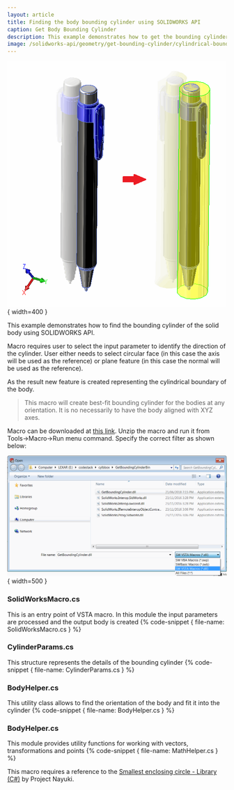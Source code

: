 ```yaml
---
layout: article
title: Finding the body bounding cylinder using SOLIDWORKS API
caption: Get Body Bounding Cylinder
description: This example demonstrates how to get the bounding cylinder of the solid body using SOLIDWORKS API
image: /solidworks-api/geometry/get-bounding-cylinder/cylindrical-bounding-box.png
---
```

![Cylindrical bounding box is created around the body](cylindrical-bounding-box.png){ width=400 }

This example demonstrates how to find the bounding cylinder of the solid body using SOLIDWORKS API.

Macro requires user to select the input parameter to identify the direction of the cylinder. User either needs to select circular face (in this case the axis will be used as the reference) or plane feature (in this case the normal will be used as the reference).

As the result new feature is created representing the cylindrical boundary of the body.

> This macro will create best-fit bounding cylinder for the bodies at any orientation. It is no necessarily to have the body aligned with XYZ axes.

Macro can be downloaded at [this link](GetBoundingCylinderBin.zip). Unzip the macro and run it from Tools->Macro->Run menu command. Specify the correct filter as shown below:

![Running the VSTA macro from SOLIDWORKS](run-vsta-macro.png){ width=500 }

### SolidWorksMacro.cs
This is an entry point of VSTA macro. In this module the input parameters are processed and the output body is created
{% code-snippet { file-name: SolidWorksMacro.cs } %}

### CylinderParams.cs
This structure represents the details of the bounding cylinder
{% code-snippet { file-name: CylinderParams.cs } %}

### BodyHelper.cs
This utility class allows to find the orientation of the body and fit it into the cylinder
{% code-snippet { file-name: BodyHelper.cs } %}

### BodyHelper.cs
This module provides utility functions for working with vectors, transformations and points
{% code-snippet { file-name: MathHelper.cs } %}

This macro requires a reference to the [Smallest enclosing circle - Library (C#)](https://www.nayuki.io/page/smallest-enclosing-circle) by Project Nayuki.